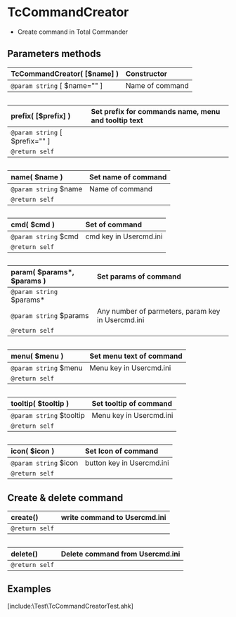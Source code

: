 # TcCommandCreator  
* Create command in Total Commander  

## Parameters methods  


| __TcCommandCreator__( [$name] )	|Constructor	|  
|:---	|:---	|  
|`@param string` [ $name="" ]	|Name of command	|  

##  


| __prefix__( [$prefix] )	|Set prefix for commands name, menu and tooltip text	|  
|:---	|:---	|  
|`@param string` [ $prefix="" ]	|	|  
|`@return self`	|	|  

##  

| __name__( $name )	|Set name of command	|  
|:---	|:---	|  
|`@param string` $name	|Name of command	|  
|`@return self`	|	|  

##  

| __cmd__( $cmd )	|Set of command	|  
|:---	|:---	|  
|`@param string` $cmd	|cmd key in Usercmd.ini	|  
|`@return self`	|	|  

##  

| __param__( $params*, $params )	|Set params of command	|  
|:---	|:---	|  
|`@param string` $params*	|	|  
|`@param string` $params	|Any number of parmeters, param key in Usercmd.ini	|  
|`@return self`	|	|  

##  

| __menu__( $menu )	|Set menu text of command	|  
|:---	|:---	|  
|`@param string` $menu	|Menu key in Usercmd.ini	|  
|`@return self`	|	|  

##  

| __tooltip__( $tooltip )	|Set tooltip of command	|  
|:---	|:---	|  
|`@param string` $tooltip	|Menu key in Usercmd.ini	|  
|`@return self`	|	|  

##  

| __icon__( $icon )	|Set Icon of command	|  
|:---	|:---	|  
|`@param string` $icon	|button key in Usercmd.ini	|  
|`@return self`	|	|  

## Create & delete command  

| __create__()	|write command to Usercmd.ini	|  
|:---	|:---	|  
|`@return self`	|	|  

##  

| __delete__()	|Delete command from Usercmd.ini	|  
|:---	|:---	|  
|`@return self`	|	|  

##  


## Examples  
[include:\Test\TcCommandCreatorTest.ahk]  